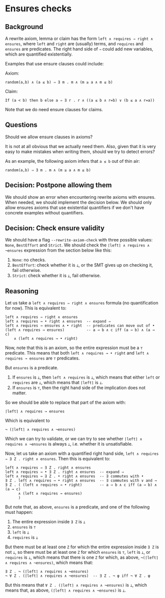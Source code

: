 Ensures checks
==============

Background
----------

A rewrite axiom, lemma or claim has the form
`left ∧ requires ⇒ right ∧ ensures`, where `left` and `right` are (usually)
terms, and `requires` and `ensures` are predicates. The right hand side of `⇒`
could add new variables, which are quantified existentially.

Examples that use ensure clauses could include:

Axiom:
```
random(a,b) ∧ (a ≤ b) ⇒ ∃ m . m ∧ (m ≥ a ∧ m ≤ b)
```

Claim:
```
If (a < b) then b else a ⇒ ∃ r . r ∧ ((a ≤ b ∧ r=b) ∨ (b ≤ a ∧ r=a))
```

Note that we do need ensure clauses for claims.

Questions
---------

Should we allow ensure clauses in axioms?

It is not at all obvious that we actually need them. Also, given that it is very easy to
make mistakes when writing them, should we try to detect errors?

As an example, the following axiom infers that `a ≤ b` out of thin air:
```
random(a,b) ⇒ ∃ m . m ∧ (m ≥ a ∧ m ≤ b)
```


Decision: Postpone allowing them
--------------------------------

We should show an error when encountering rewrite axioms with ensures. When
needed, we should implement the decision below. We should only allow
ensures axioms that use existential quantifiers if we don't have concrete
examples without quantifiers.

Decision: Check ensure validity
-------------------------------

We should have a flag `--rewrite-axiom-check` with three possible values:
`None`, `BestEffort` and `Strict`. We should check the
`⌈left⌉ ∧ requires ∧ ¬ensures` expression from the section below like this:

1. `None`: no checks.
1. `BestEffort`: check whether it is `⊥`, or the SMT gives up on checking it,
   fail otherwise.
1. `Strict`: check whether it is `⊥`, fail otherwise.

Reasoning
---------

Let us take a `left ∧ requires ⇒ right ∧ ensures` formula (no quantification
for now). This is equivalent to:
```
left ∧ requires ⇒ right ∧ ensures
left ∧ requires → • right ∧ ensures  -- expand ⇒
left ∧ requires → ensures ∧ • right  -- predicates can move out of •
(left ∧ requires → ensures)          -- a → b ∧ c iff (a → b) ∧ (a → c)
    ∧ (left ∧ requires → • right)
```
Now, note that this is an axiom, so the entire expression must be a
`⊤` predicate. This means that both `left ∧ requires → • right` and
`left ∧ requires → ensures` are `⊤` predicates.

But `ensures` is a predicate.
1. If `ensures` is `⊥`, then `left ∧ requires` is `⊥`, which means that either
   `left` or `requires` are `⊥`, which means that `⌈left⌉` is `⊥`.
1. If `ensures` is `⊤`, then the right hand side of the implication does not
   matter.

So we should be able to replace that part of the axiom with:
```
⌈left⌉ ∧ requires → ensures
```
Which is equivalent to
```
¬ (⌈left⌉ ∧ requires ∧ ¬ensures)
```
Which we can try to validate, or we can try to see whether
`⌈left⌉ ∧ requires ∧ ¬ensures` is always `⊥`, i.e. whether it is unsatisfiable.

Now, let us take an axiom with a quantified right hand side,
`left ∧ requires ⇒ ∃ Z . right ∧ ensures`. Then this is equivalent to:
```
left ∧ requires ⇒ ∃ Z . right ∧ ensures
left ∧ requires → • ∃ Z . right ∧ ensures  -- expand ⇒
left ∧ requires → ∃ Z . • right ∧ ensures  -- ∃ commutes with •
∃ Z . left ∧ requires → • right ∧ ensures  -- ∃ commutes with ∨ and →
∃ Z . ( (left ∧ requires → • right)        -- a → b ∧ c iff (a → b) ∧ (a → c)
      ∧ (left ∧ requires → ensures)
      )
```

But note that, as above, `ensures` is a predicate, and one of the following
must happen:
1. The entire expression inside `∃ Z` is `⊥`
1. `ensures` is `⊤`
1. `left` is `⊥`
1. `requires` is `⊥`

But there must be at least one `Z` for which the entire expression inside `∃ Z`
is not `⊥`, so there must be at least one `Z` for which
`ensures` is `⊤`, `left` is `⊥`, or `requires` is `⊥`, which means that there
is one `Z` for which, as above, `¬(⌈left⌉ ∧ requires ∧ ¬ensures)`,
which means that:
```
∃ Z . ¬ (⌈left⌉ ∧ requires ∧ ¬ensures)
¬ ∀ Z . (⌈left⌉ ∧ requires ∧ ¬ensures)  -- ∃ Z . ¬ φ iff ¬ ∀ Z . φ
```
But this means that `∀ Z . (⌈left⌉ ∧ requires ∧ ¬ensures)` is `⊥`, which means
that, as above, `(⌈left⌉ ∧ requires ∧ ¬ensures)` is `⊥`.
